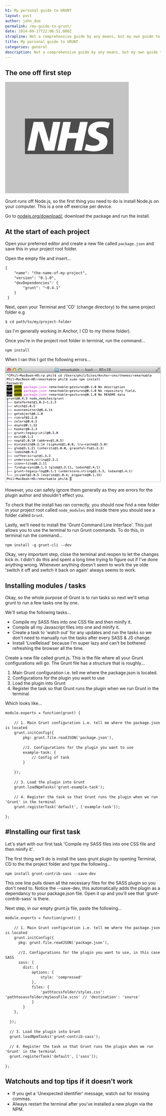 ```yaml
---
h1: My personal guide to GRUNT
layout: post
author: john_doe
permalink: /my-guide-to-grunt/
date: 2014-09-17T22:06:51.000Z
strapline: Not a comprehensive guide by any means, but my own guide to using GRUNT...
title: My personal guide to GRUNT
categories: general
description: Not a comprehensive guide by any means, but my own guide to using GRUNT...
---
```

## The one off first step

![](/assets/img/uploads/client-logo.png)

Grunt runs off Node.js, so the first thing you need to do is install Node.js on your computer. This is a one off exercise per device.

Go to [nodejs.org/download/](http://nodejs.org/download/), download the package and run the install.

## At the start of each project

Open your preferred editor and create a new file called `package.json` and save this in your project root folder.

Open the empty file and insert...

```
{
    "name": "the-name-of-my-project",
    "version": "0.1.0",
    "devDependencies": {
        "grunt": "~0.4.1"
    }
 }
```

Next, open your Terminal and 'CD' (change directory) to the same project folder e.g 

```
$ cd path/to/my/project-folder
```

(as I'm generally working in Anchor, I CD to my theme folder).

Once you're in the project root folder in terminal, run the command...

```
npm install
```

When I ran this I got the following errors...

![grunt-tutorial-npm-install.png](/images/temp-content/grunt-tutorial-npm-install.png)

However, you can safely ignore them generally as they are errors for the plugin author and shouldn't effect you.

To check that the install has ran correctly, you should now find a new folder in your project root called `node_modules` and inside there you should see a folder called `Grunt`.

Lastly, we'll need to install the 'Grunt Command Line Interface'. This just allows you to use the terminal to run Grunt commands. To do this, in terminal run the command...

```
npm install -g grunt-cli --dev
```

Okay, very important step, close the terminal and reopen to let the changes kick in. I didn't do this and spent a long time trying to figure out if I've done anything wrong. Whenever anything doesn't seem to work the ye olde 'switch it off and switch it back on again' always seems to work.

## Installing modules / tasks

Okay, so the whole purpose of Grunt is to run tasks so next we'll setup grunt to run a few tasks one by one.

We'll setup the following tasks...

* Compile my SASS files into one CSS file and then minify it.
* Compile all my Javascript files into one and minify it.
* Create a task to 'watch out' for any updates and run the tasks so we don't need to manually run the tasks after every SASS & JS change.
* Install 'LiveReload' because I'm super lazy and can't be bothered refreshing the browser all the time.

Create a new file called grunt.js. This is the file where all your Grunt configurations will go. The Grunt file has a structure that is roughly...

1. Main Grunt configuration i.e. tell me where the package.json is located.
2. Configurations for the plugin you want to use
3. Load the plugin into Grunt
4. Register the task so that Grunt runs the plugin when we run Grunt in the terminal 

Which looks like...

```
module.exports = function(grunt) {

    // 1. Main Grunt configuration i.e. tell me where the package.json is located
    grunt.initConfig({
        pkg: grunt.file.readJSON('package.json'),

        //2. Configurations for the plugin you want to use
        example-task: {
            // Config of task
        }

    });

    // 3. Load the plugin into Grunt
    grunt.loadNpmTasks('grunt-example-task');

    // 4. Register the task so that Grunt runs the plugin when we run 'Grunt' in the terminal 
    grunt.registerTask('default', ['example-task']);

};
```

## \#Installing our first task

Let's start with our first task 'Compile my SASS files into one CSS file and then minify it'.

The first thing we'll do is install the sass grunt plugin by opening Terminal, CD to the the project folder and type the following...

```
npm install grunt-contrib-sass --save-dev
```

This one line pulls down all the necessary files for the SASS plugin so you don't need to. Notice the --save-dev, this automatically adds the plugin as a dependancy to your package.json file. Open it up and you'll see that 'grunt-contrib-sass' is there.

Next step, in our empty grunt.js file, paste the following...

```
module.exports = function(grunt) {

    // 1. Main Grunt configuration i.e. tell me where the package.json is located
    grunt.initConfig({
      pkg: grunt.file.readJSON('package.json'),

      //2. Configurations for the plugin you want to use, in this case SASS
      sass: {
	    dist: {
	        options: {
	            style: 'compressed'
	        },
	        files: {
	            'pathtocssfolder/styles.css': 'pathtosassfolder/mySassFile.scss' // 'destination': 'source'
	        }
	    } 
	},

  });

  // 3. Load the plugin into Grunt
  grunt.loadNpmTasks('grunt-contrib-sass');

  // 4. Register the task so that Grunt runs the plugin when we run 'Grunt' in the terminal 
  grunt.registerTask('default', ['sass']);

};
```

## Watchouts and top tips if it doesn't work

* If you get a 'Unexpected identifier' message, watch out for missing commas.
* Always restart the terminal after you've installed a new plugin via the NPM.

